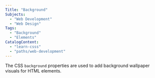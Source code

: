 ```yaml
---
Title: "Background"
Subjects:
  - "Web Development"
  - "Web Design"
Tags: 
  - "Background"
  - "Elements"
CatalogContent:
  - "learn-csss"
  - "paths/web-development"
---
```


The CSS `background` properties are used to add background wallpaper visuals for HTML elements.

